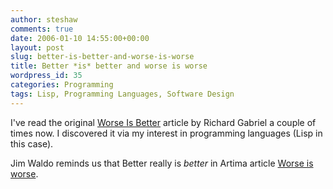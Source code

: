 ```yaml
---
author: steshaw
comments: true
date: 2006-01-10 14:55:00+00:00
layout: post
slug: better-is-better-and-worse-is-worse
title: Better *is* better and worse is worse
wordpress_id: 35
categories: Programming
tags: Lisp, Programming Languages, Software Design
---
```


I've read the original [Worse Is Better](http://www.dreamsongs.com/WorseIsBetter.html) article by Richard Gabriel a couple of times now. I discovered it via my interest in programming languages (Lisp in this case).

Jim Waldo reminds us that Better really is *better* in Artima article [Worse is worse](http://www.artima.com/weblogs/viewpost.jsp?thread=24807).
